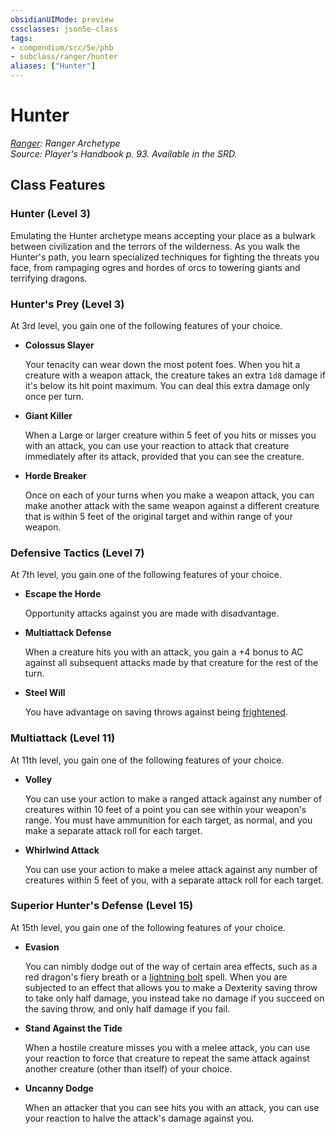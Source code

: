 ```yaml
---
obsidianUIMode: preview
cssclasses: json5e-class
tags:
- compendium/src/5e/phb
- subclass/ranger/hunter
aliases: ["Hunter"]
---
```

# Hunter
*[Ranger](ranger.md): Ranger Archetype*  
*Source: Player's Handbook p. 93. Available in the SRD.*  


## Class Features

### Hunter (Level 3)

Emulating the Hunter archetype means accepting your place as a bulwark between civilization and the terrors of the wilderness. As you walk the Hunter's path, you learn specialized techniques for fighting the threats you face, from rampaging ogres and hordes of orcs to towering giants and terrifying dragons.

### Hunter's Prey (Level 3)

At 3rd level, you gain one of the following features of your choice.

- **Colossus Slayer**  

    Your tenacity can wear down the most potent foes. When you hit a creature with a weapon attack, the creature takes an extra `1d8` damage if it's below its hit point maximum. You can deal this extra damage only once per turn.  

- **Giant Killer**  

    When a Large or larger creature within 5 feet of you hits or misses you with an attack, you can use your reaction to attack that creature immediately after its attack, provided that you can see the creature.  

- **Horde Breaker**  

    Once on each of your turns when you make a weapon attack, you can make another attack with the same weapon against a different creature that is within 5 feet of the original target and within range of your weapon.  

### Defensive Tactics (Level 7)

At 7th level, you gain one of the following features of your choice.

- **Escape the Horde**  

    Opportunity attacks against you are made with disadvantage.  

- **Multiattack Defense**  

    When a creature hits you with an attack, you gain a +4 bonus to AC against all subsequent attacks made by that creature for the rest of the turn.  

- **Steel Will**  

    You have advantage on saving throws against being [frightened](rules/conditions.md#frightened).  

### Multiattack (Level 11)

At 11th level, you gain one of the following features of your choice.

- **Volley**  

    You can use your action to make a ranged attack against any number of creatures within 10 feet of a point you can see within your weapon's range. You must have ammunition for each target, as normal, and you make a separate attack roll for each target.  

- **Whirlwind Attack**  

    You can use your action to make a melee attack against any number of creatures within 5 feet of you, with a separate attack roll for each target.  

### Superior Hunter's Defense (Level 15)

At 15th level, you gain one of the following features of your choice.

- **Evasion**  

    You can nimbly dodge out of the way of certain area effects, such as a red dragon's fiery breath or a [lightning bolt](lightning-bolt.md) spell. When you are subjected to an effect that allows you to make a Dexterity saving throw to take only half damage, you instead take no damage if you succeed on the saving throw, and only half damage if you fail.  

- **Stand Against the Tide**  

    When a hostile creature misses you with a melee attack, you can use your reaction to force that creature to repeat the same attack against another creature (other than itself) of your choice.  

- **Uncanny Dodge**  

    When an attacker that you can see hits you with an attack, you can use your reaction to halve the attack's damage against you.